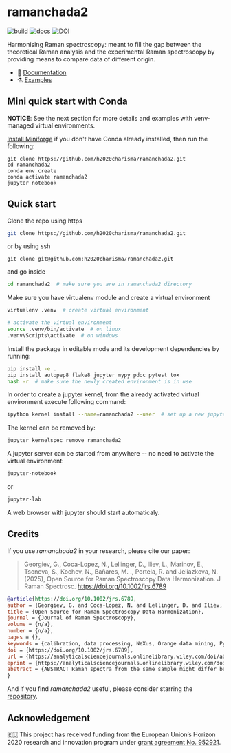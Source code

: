 # ramanchada2

[![build](https://github.com/h2020charisma/ramanchada2/workflows/build/badge.svg)](https://github.com/h2020charisma/ramanchada2/actions/workflows/build.yml)
[![docs](https://github.com/h2020charisma/ramanchada2/workflows/docs/badge.svg)](https://h2020charisma.github.io/ramanchada2/index.html)
[![DOI](https://zenodo.org/badge/476228306.svg)](https://zenodo.org/doi/10.5281/zenodo.10255172)

Harmonising Raman spectroscopy: meant to fill the gap between the theoretical Raman analysis and the experimental Raman spectroscopy by providing means to compare data of different origin.

- 📖 [Documentation](https://h2020charisma.github.io/ramanchada2/ramanchada2.html)
- ⚗️ [Examples](https://github.com/h2020charisma/ramanchada2/tree/main/examples)


## Mini quick start with Conda

**NOTICE**: See the next section for more details and examples with venv-managed virtual environments.

[Install Miniforge](https://github.com/conda-forge/miniforge?tab=readme-ov-file#download) if you don't have Conda already installed, then run the following:
```
git clone https://github.com/h2020charisma/ramanchada2.git
cd ramanchada2
conda env create
conda activate ramanchada2
jupyter notebook
```

## Quick start

Clone the repo using https
```bash
git clone https://github.com/h2020charisma/ramanchada2.git
```
or by using ssh
```
git clone git@github.com:h2020charisma/ramanchada2.git
```


and go inside
```bash
cd ramanchada2  # make sure you are in ramanchada2 directory
```

Make sure you have virtualenv module and create a virtual environment
```bash
virtualenv .venv  # create virtual environment

# activate the virtual environment
source .venv/bin/activate  # on linux
.venv\Scripts\activate  # on windows
```

Install the package in editable mode and its development dependencies by running:

```bash
pip install -e .
pip install autopep8 flake8 jupyter mypy pdoc pytest tox
hash -r  # make sure the newly created environment is in use
```

In order to create a jupyter kernel, from the already activated virtual environment execute following command:

```bash
ipython kernel install --name=ramanchada2 --user  # set up a new jupyter kernel
```

The kernel can be removed by:
```bash
jupyter kernelspec remove ramanchada2
```

A jupyter server can be started from anywhere -- no need to activate the virtual environment:
```bash
jupyter-notebook
```
or
```bash
jupyter-lab
```

A web browser with jupyter should start automaticaly.

## Credits

If you use *ramanchada2* in your research, please cite our paper:

> Georgiev, G., Coca-Lopez, N., Lellinger, D., Iliev, L., Marinov, E., Tsoneva, S., Kochev, N., Bañares, M. ., Portela, R. and Jeliazkova, N. (2025), Open Source for Raman Spectroscopy Data Harmonization. J Raman Spectrosc. https://doi.org/10.1002/jrs.6789

```bibtex
@article{https://doi.org/10.1002/jrs.6789,
author = {Georgiev, G. and Coca-Lopez, N. and Lellinger, D. and Iliev, L. and Marinov, E. and Tsoneva, S. and Kochev, N. and Bañares, M. A. and Portela, R. and Jeliazkova, N.},
title = {Open Source for Raman Spectroscopy Data Harmonization},
journal = {Journal of Raman Spectroscopy},
volume = {n/a},
number = {n/a},
pages = {},
keywords = {calibration, data processing, NeXus, Orange data mining, Python},
doi = {https://doi.org/10.1002/jrs.6789},
url = {https://analyticalsciencejournals.onlinelibrary.wiley.com/doi/abs/10.1002/jrs.6789},
eprint = {https://analyticalsciencejournals.onlinelibrary.wiley.com/doi/pdf/10.1002/jrs.6789},
abstract = {ABSTRACT Raman spectra from the same sample might differ between instruments and over time depending on the spectrometer, optical path, or sample environment, among others. There is a need to harmonize and standardize characterization by Raman spectroscopy, enabling end users to share and reuse digital spectroscopic data through FAIR databases. In this context, we present an open-source, MIT-licensed, Python package called ramanchada2 that collects existing and novel state-of-the-art algorithms, allowing the users to generate, read, visualize, and process Raman spectra, with special emphasis on instrument calibration. A number of input formats are supported, including those from DFT simulations. This package also offers a tool for the generation of synthetic spectra based on user specifications for data augmentation and algorithm benchmarking. NeXus is introduced as an input and output format, enabling the possibility to package into a single file data and metadata, including data processing information, from multiple and even from different types of experiments, for example, XRD, Raman, and biological assays, using a harmonized structure and terminology. To facilitate Raman spectra analysis by end users, we developed “Oranchada” add-on for data-mining open-source software Orange, a user-friendly wrapper of all ramanchada2 functionalities with predefined harmonization workflows, as well as an online application for calibration.}
}
```

And if you find *ramanchada2* useful, please consider starring the [repository](https://github.com/h2020charisma/ramanchada2).

## Acknowledgement

🇪🇺 This project has received funding from the European Union’s Horizon 2020 research and innovation program under [grant agreement No. 952921](https://cordis.europa.eu/project/id/952921).
